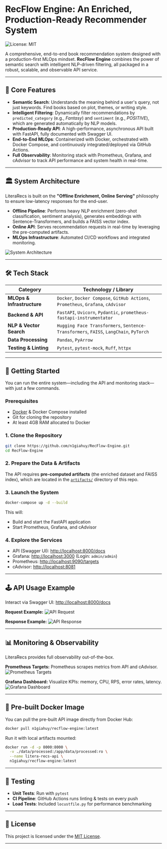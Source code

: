 # RecFlow Engine: An Enriched, Production-Ready Recommender System

![License: MIT](https://img.shields.io/badge/License-MIT-yellow.svg?style=flat-square)

A comprehensive, end-to-end book recommendation system designed with a production-first MLOps mindset. **RecFlow Engine** combines the power of semantic search with intelligent NLP-driven filtering, all packaged in a robust, scalable, and observable API service.

---

## 🌟 Core Features
- **Semantic Search**: Understands the meaning behind a user's query, not just keywords. Find books based on plot, themes, or writing style.  
- **Intelligent Filtering**: Dynamically filter recommendations by `predicted_category` (e.g., *Fantasy*) and `sentiment` (e.g., *POSITIVE*), which are generated automatically by NLP models.  
- **Production-Ready API**: A high-performance, asynchronous API built with FastAPI, fully documented with Swagger UI.  
- **End-to-End MLOps**: Containerized with Docker, orchestrated with Docker Compose, and continuously integrated/deployed via GitHub Actions.  
- **Full Observability**: Monitoring stack with Prometheus, Grafana, and cAdvisor to track API performance and system health in real-time.  

---

## 🏛️ System Architecture

LiteraRecs is built on the **"Offline Enrichment, Online Serving"** philosophy to ensure low-latency responses for the end-user.

- **Offline Pipeline**: Performs heavy NLP enrichment (zero-shot classification, sentiment analysis), generates embeddings with Sentence-Transformers, and builds a FAISS vector index.  
- **Online API**: Serves recommendation requests in real-time by leveraging the pre-computed artifacts.  
- **MLOps Infrastructure**: Automated CI/CD workflows and integrated monitoring.  

![System Architecture](./images/pipeline.png)

---

## 🛠️ Tech Stack

| Category                  | Technology / Library                                                                |
| ------------------------- | ----------------------------------------------------------------------------------- |
| **MLOps & Infrastructure**| `Docker`, `Docker Compose`, `GitHub Actions`, `Prometheus`, `Grafana`, `cAdvisor`     |
| **Backend & API**         | `FastAPI`, `Uvicorn`, `Pydantic`, `prometheus-fastapi-instrumentator`               |
| **NLP & Vector Search**   | `Hugging Face Transformers`, `Sentence-Transformers`, `FAISS`, `LangChain`, `PyTorch` |
| **Data Processing**       | `Pandas`, `PyArrow`                                                                 |
| **Testing & Linting**     | `Pytest`, `pytest-mock`, `Ruff`, `httpx`                                            

---

## 🚀 Getting Started

You can run the entire system—including the API and monitoring stack—with just a few commands.

### Prerequisites
- [Docker](https://www.docker.com/) & Docker Compose installed  
- Git for cloning the repository  
- At least 4GB RAM allocated to Docker  

### 1. Clone the Repository
```bash
git clone https://github.com/n1giahuy/RecFlow-Engine.git
cd RecFlow-Engine
````

### 2. Prepare the Data & Artifacts

The API requires **pre-computed artifacts** (the enriched dataset and FAISS index), which are located in the [`artifacts/`](./artifacts) directory of this repo.

### 3. Launch the System

```bash
docker-compose up -d --build
```

This will:

* Build and start the FastAPI application
* Start Prometheus, Grafana, and cAdvisor

### 4. Explore the Services

* API (Swagger UI): [http://localhost:8000/docs](http://localhost:8000/docs)
* Grafana: [http://localhost:3000](http://localhost:3000) (Login: `admin/admin`)
* Prometheus: [http://localhost:9090/targets](http://localhost:9090/targets)
* cAdvisor: [http://localhost:8081](http://localhost:8081)

---

## 🕹️ API Usage Example

Interact via Swagger UI: [http://localhost:8000/docs](http://localhost:8000/docs)

**Request Example:**
![API Request](./images/fastapi_01.png)

**Response Example:**
![API Response](./images/fastapi_02.png)

---

## 📊 Monitoring & Observability

LiteraRecs provides full observability out-of-the-box.

**Prometheus Targets:**
Prometheus scrapes metrics from API and cAdvisor.
![Prometheus Targets](./images/Prometheus.png)

**Grafana Dashboard:**
Visualize KPIs: memory, CPU, RPS, error rates, latency.
![Grafana Dashboard](./images/Grafana.png)

---

## 🐳 Pre-built Docker Image

You can pull the pre-built API image directly from Docker Hub:

```bash
docker pull n1giahuy/recflow-engine:latest
```

Run it with local artifacts mounted:

```bash
docker run -d -p 8000:8000 \
  -v ./data/processed:/app/data/processed:ro \
  --name litera-recs-api \
  n1giahuy/recflow-engine:latest
```

---

## 🧪 Testing

* **Unit Tests**: Run with `pytest`
* **CI Pipeline**: GitHub Actions runs linting & tests on every push
* **Load Tests**: Included `locustfile.py` for performance benchmarking

---

## 📜 License

This project is licensed under the [MIT License](./LICENSE).

---
